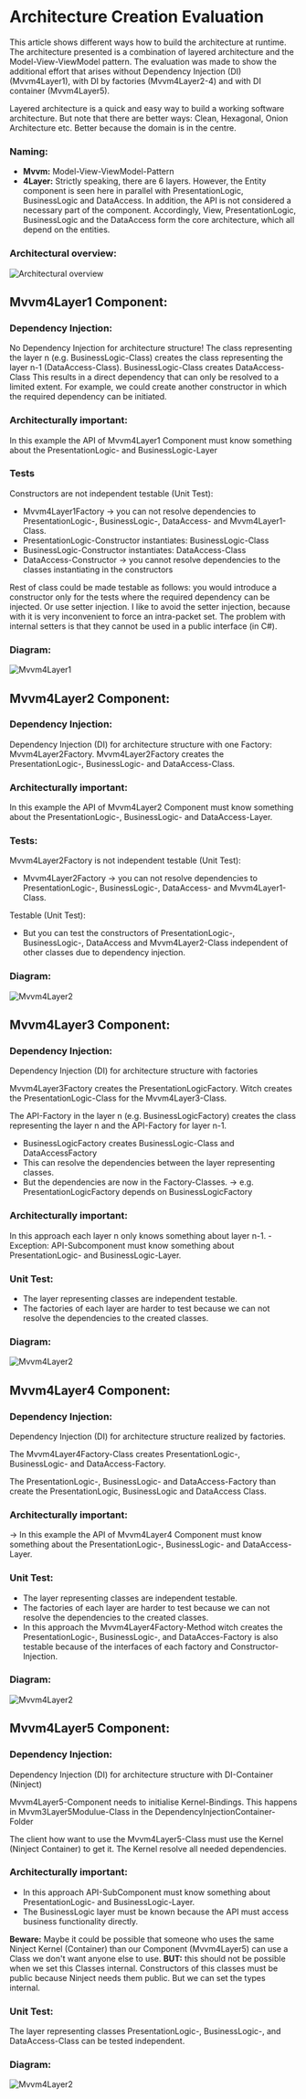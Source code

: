 
 
# Architecture Creation Evaluation

This article shows different ways how to build the architecture at runtime. The architecture presented is a combination of layered architecture and the Model-View-ViewModel pattern. The evaluation was made to show the additional effort that arises without Dependency Injection (DI) (Mvvm4Layer1), with DI by factories (Mvvm4Layer2-4) and with DI container (Mvvm4Layer5).

Layered architecture is a quick and easy way to build a working software architecture. But note that there are better ways: Clean, Hexagonal, Onion Architecture etc. Better because the domain is in the centre.

### **Naming:** 
* **Mvvm:** Model-View-ViewModel-Pattern
* **4Layer:** Strictly speaking, there are 6 layers. However, the Entity component is seen here in parallel with PresentationLogic, BusinessLogic and DataAccess. In addition, the API is not considered a necessary part of the component. Accordingly, View, PresentationLogic, BusinessLogic and the DataAccess form the core architecture, which all depend on the entities.

### Architectural overview:

![Architectural overview](https://raw.githubusercontent.com/Teigler/LayeredArchitectureEvaluation/3bd7e1a6edbb3d973247c92a6083c0b111bcdd15/GitHubResources/Mvvm4Layer1-5.png) 



## Mvvm4Layer1 Component:

### Dependency Injection: 
No Dependency Injection for architecture structure! The class representing the layer n (e.g. BusinessLogic-Class) creates the class representing the layer n-1 (DataAccess-Class). 
BusinessLogic-Class creates DataAccess-Class
This results in a direct dependency that can only be resolved to a limited extent. For example, we could create another constructor in which the required dependency can be initiated.

### Architecturally important:
In this example the API of Mvvm4Layer1 Component must know something about the PresentationLogic- and BusinessLogic-Layer

### Tests
Constructors are not independent testable (Unit Test): 
-	Mvvm4Layer1Factory -> you can not resolve dependencies to PresentationLogic-,  BusinessLogic-, DataAccess- and Mvvm4Layer1-Class.
-	PresentationLogic-Constructor instantiates: BusinessLogic-Class
-	BusinessLogic-Constructor instantiates: DataAccess-Class
-	DataAccess-Constructor
		-> you cannot resolve dependencies to the classes instantiating in the constructors

Rest of class could be made testable as follows: you would introduce a constructor only for the tests where the required dependency can be injected. Or use setter injection.
I like to avoid the setter injection, because with it is very inconvenient to force an intra-packet set. The problem with internal setters is that they cannot be used in a public interface (in C#).

### Diagram:
![Mvvm4Layer1](https://github.com/Teigler/LayeredArchitectureEvaluation/blob/main/GitHubResources/Mvvm4Layer1.png)

## Mvvm4Layer2 Component:


### Dependency Injection: 
Dependency Injection (DI) for architecture structure with one Factory: Mvvm4Layer2Factory.
Mvvm4Layer2Factory creates the PresentationLogic-, BusinessLogic- and DataAccess-Class. 

### Architecturally important:
In this example the API of Mvvm4Layer2 Component must know something about the PresentationLogic-, BusinessLogic- and DataAccess-Layer.

### Tests:
Mvvm4Layer2Factory is not independent testable (Unit Test): 
- Mvvm4Layer2Factory -> you can not resolve dependencies to PresentationLogic-, BusinessLogic-, DataAccess- and Mvvm4Layer1-Class.

Testable (Unit Test):
- But you can test the constructors of PresentationLogic-, BusinessLogic-, DataAccess and Mvvm4Layer2-Class independent of other classes due to dependency injection.

### Diagram:
![Mvvm4Layer2](https://github.com/Teigler/LayeredArchitectureEvaluation/blob/main/GitHubResources/Mvvm4Layer2.png)


## Mvvm4Layer3 Component:

### Dependency Injection: 
Dependency Injection (DI) for architecture structure with factories

Mvvm4Layer3Factory creates the PresentationLogicFactory. Witch creates the PresentationLogic-Class for the Mvvm4Layer3-Class.

The API-Factory in the layer n (e.g. BusinessLogicFactory) creates the class representing the layer n and the API-Factory for layer n-1. 
- BusinessLogicFactory creates BusinessLogic-Class and DataAccessFactory
- This can resolve the dependencies between the layer representing classes.
- But the dependencies are now in the Factory-Classes. 
	-> e.g.  PresentationLogicFactory depends on BusinessLogicFactory

### Architecturally important:
In this approach each layer n only knows something about layer n-1.
-Exception: API-Subcomponent must know something about PresentationLogic- and BusinessLogic-Layer.

### Unit Test:
-	The layer representing classes are independent testable. 
-	The factories of each layer are harder to test because we can not resolve the dependencies to the created classes.

### Diagram:
![Mvvm4Layer2](https://github.com/Teigler/LayeredArchitectureEvaluation/blob/main/GitHubResources/Mvvm4Layer3.png)

## Mvvm4Layer4 Component:

### Dependency Injection: 
Dependency Injection (DI) for architecture structure realized by factories.

The Mvvm4Layer4Factory-Class creates PresentationLogic-, BusinessLogic- and DataAccess-Factory. 

The PresentationLogic-, BusinessLogic- and DataAccess-Factory than create the PresentationLogic, BusinessLogic and DataAccess Class. 

### Architecturally important:
-> In this example the API of Mvvm4Layer4 Component must know something about the PresentationLogic-, BusinessLogic- and DataAccess-Layer.

### Unit Test:
-	The layer representing classes are independent testable. 
-	The factories of each layer are harder to test because we can not resolve the dependencies to the created classes.
-	In this approach the Mvvm4Layer4Factory-Method witch creates the PresentationLogic-, BusinessLogic-, and DataAcces-Factory is also testable because of the interfaces of each factory and Constructor-Injection.

### Diagram:
![Mvvm4Layer2](https://github.com/Teigler/LayeredArchitectureEvaluation/blob/main/GitHubResources/Mvvm4Layer4.png)



## Mvvm4Layer5 Component:

### Dependency Injection: 

Dependency Injection (DI) for architecture structure with DI-Container (Ninject)

Mvvm4Layer5-Component needs to initialise Kernel-Bindings. This happens in Mvvm3Layer5Modulue-Class in the DependencyInjectionContainer-Folder

The client how want to use the Mvvm4Layer5-Class must use the Kernel (Ninject Container) to get it. The Kernel resolve all needed dependencies. 

### Architecturally important:
-	In this approach API-SubComponent must know something about PresentationLogic- and BusinessLogic-Layer.
-	The BusinessLogic layer must be known because the API must access business functionality directly.	   

**Beware:** Maybe it could be possible that someone who uses the same Ninject Kernel (Container) than our Component (Mvvm4Layer5) can use a Class we don't want anyone else to use.
**BUT:** this should not be possible when we set this Classes internal. Constructors of this classes must be public because Ninject needs them public. But we can set the types internal.

### Unit Test:
The layer representing classes PresentationLogic-, BusinessLogic-, and DataAccess-Class can be tested independent.


### Diagram:
![Mvvm4Layer2](https://github.com/Teigler/LayeredArchitectureEvaluation/blob/main/GitHubResources/Mvvm4Layer5.png)

